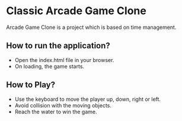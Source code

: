 # Classic Arcade Game Clone
Arcade Game Clone is a project which is based on time management.

## How to run the application?
* Open the index.html file in your browser.
* On loading, the game starts.

## How to Play?
* Use the keyboard to move the player up, down, right or left.
* Avoid collision with the moving objects.
* Reach the water to win the game.
